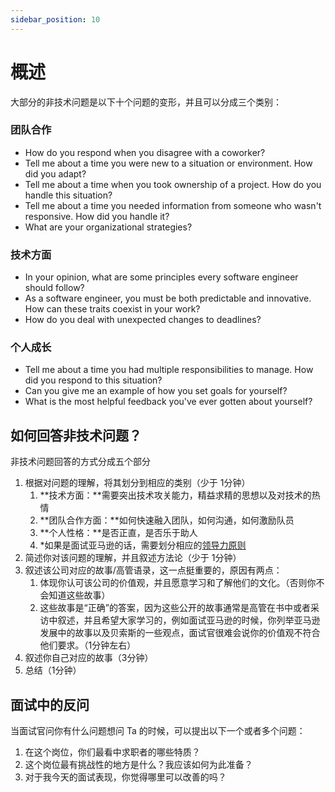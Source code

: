 ```yaml
---
sidebar_position: 10
---
```


# 概述

大部分的非技术问题是以下十个问题的变形，并且可以分成三个类别：

### 团队合作

- How do you respond when you disagree with a coworker?
- Tell me about a time you were new to a situation or environment. How did you adapt?
- Tell me about a time when you took ownership of a project. How do you handle this situation?
- Tell me about a time you needed information from someone who wasn't responsive. How did you handle it?
- What are your organizational strategies?

### 技术方面

- In your opinion, what are some principles every software engineer should follow?
- As a software engineer, you must be both predictable and innovative. How can these traits coexist in your work?
- How do you deal with unexpected changes to deadlines?

### 个人成长

- Tell me about a time you had multiple responsibilities to manage. How did you respond to this situation?
- Can you give me an example of how you set goals for yourself?
- What is the most helpful feedback you've ever gotten about yourself?

## 如何回答非技术问题？
非技术问题回答的方式分成五个部分

1. 根据对问题的理解，将其划分到相应的类别（少于 1分钟）
    1. **技术方面：**需要突出技术攻关能力，精益求精的思想以及对技术的热情
    2. **团队合作方面：**如何快速融入团队，如何沟通，如何激励队员
    3. **个人性格：**是否正直，是否乐于助人
    4. *如果是面试亚马逊的话，需要划分相应的[领导力原则](https://www.amazon.jobs/zh/principles)
2. 简述你对该问题的理解，并且叙述方法论（少于 1分钟）
3. 叙述该公司对应的故事/高管语录，这一点挺重要的，原因有两点：
    1. 体现你认可该公司的价值观，并且愿意学习和了解他们的文化。（否则你不会知道这些故事）
    2. 这些故事是“正确”的答案，因为这些公开的故事通常是高管在书中或者采访中叙述，并且希望大家学习的，例如面试亚马逊的时候，你列举亚马逊发展中的故事以及贝索斯的一些观点，面试官很难会说你的价值观不符合他们要求。（1分钟左右）
4. 叙述你自己对应的故事（3分钟）
5. 总结（1分钟）

## 面试中的反问
当面试官问你有什么问题想问 Ta 的时候，可以提出以下一个或者多个问题：

1. 在这个岗位，你们最看中求职者的哪些特质？
2. 这个岗位最有挑战性的地方是什么？我应该如何为此准备？
3. 对于我今天的面试表现，你觉得哪里可以改善的吗？
